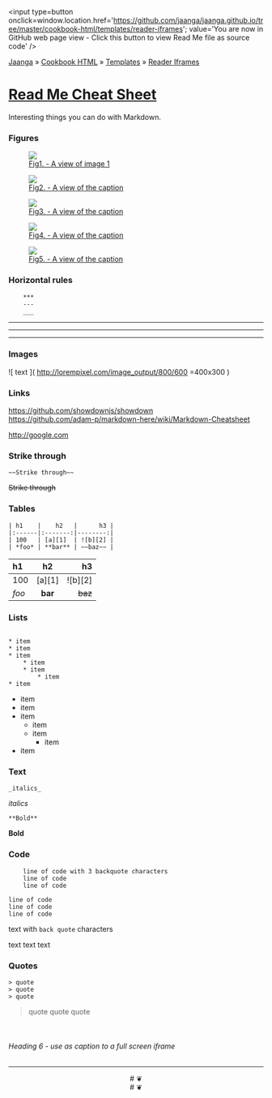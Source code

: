 
<span style=display:none; >[You are now in GitHub source code view - click this link to view Read Me file as a web page]( http://jaanga.github.io/cookbook-html/templates/reader-iframes/ "View file as a web page." ) </span>
<input type=button onclick=window.location.href='https://github.com/jaanga/jaanga.github.io/tree/master/cookbook-html/templates/reader-iframes'; value='You are now in GitHub web page view - Click this button to view Read Me file as source code' />

[Jaanga]( http://jaanga.github.io ) » [Cookbook HTML]( http://jaanga.github.io/cookbook-html/  ) » 
[Templates]( http://jaanga.github.io/cookbook-html/templates/  ) » [Reader Iframes]( http://jaanga.github.io/cookbook-html/templates/reader-iframes/  ) 

[Read Me Cheat Sheet]( ./index.html#readme-cheat-sheet.md )
===
Interesting things you can do with Markdown.

### Figures

<figure>
<a href=http://google.com >
<img src=http://lorempixel.com/200/200/ >
<figcaption>Fig1. - A view of image 1</figcaption>
<a>
</figure>

<figure >
<a href=http://google.com ><img src="http://lorempixel.com/200/200/" >
<figcaption>Fig2. - A view of the caption</figcaption>
</a>
</figure>

<figure >
<a href=http://google.com ><img src="http://lorempixel.com/200/200/" >
<figcaption>Fig3. - A view of the caption</figcaption>
</a>
</figure>

<figure >
<a href=http://google.com ><img src="http://lorempixel.com/200/200/" >
<figcaption>Fig4. - A view of the caption</figcaption>
</a>
</figure>

<figure >
<a href=http://google.com ><img src="http://lorempixel.com/200/200/" >
<figcaption>Fig5. - A view of the caption</figcaption>
</a>
</figure>

### Horizontal rules

```
	***
	---
	___
```

***

---

___

### Images

![ text ]( http://lorempixel.com/image_output/800/600 =400x300 )

### Links

https://github.com/showdownjs/showdown  
https://github.com/adam-p/markdown-here/wiki/Markdown-Cheatsheet

http://google.com


### Strike through

```
~~Strike through~~
```
~~Strike through~~



### Tables
```
| h1    |    h2   |      h3 |
|:------|:-------:|--------:|
| 100   | [a][1]  | ![b][2] |
| *foo* | **bar** | ~~baz~~ |
```
| h1    |    h2   |      h3 |
|:------|:-------:|--------:|
| 100   | [a][1]  | ![b][2] |
| *foo* | **bar** | ~~baz~~ |

### Lists

```

* item
* item
* item
	* item
	* item
		* item
* item
```
* item
* item
* item
	* item
	* item
		* item
* item

### Text

	_italics_

_italics_

	**Bold**

**Bold**

### Code
```
	line of code with 3 backquote characters
	line of code 
	line of code
```

	line of code
	line of code 
	line of code

text with `back quote` characters

text text text

### Quotes
```
> quote
> quote
> quote
```

> quote
> quote
> quote

<br>

###### Heading 6 - use as caption to a full screen iframe


***

<center title="dingbat" >
# <a href=javascript:window.scrollTo(0,0); style=text-decoration:none; >❦</a>
</center>

<center title="dingbat" >
# <span onclick=window.scrollTo(0,0); style=cursor:pointer; >❦</span>
</center>


